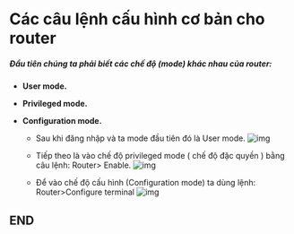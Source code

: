 # Các câu lệnh cấu hình cơ bản cho router

##### Đầu tiên chúng ta phải biết các chế độ (mode) khác nhau của router:
- **User mode.**
- **Privileged mode.**
- **Configuration mode.**

  - Sau khi đăng nhập và ta mode đầu tiên đó là User mode.
![img](https://scontent.fhan5-6.fna.fbcdn.net/v/t1.15752-9/61283826_2092590697518139_5967255504672522240_n.png?_nc_cat=107&_nc_oc=AQnzvaV3ripparrqykt_GEQDTVqFj4eHkcbW05jS-xl5ASXkJnhe1UO_AGaybMZvl94&_nc_ht=scontent.fhan5-6.fna&oh=583978b2458cc3c1cc3b79b766078756&oe=5D9D7308)

  - Tiếp theo là vào chế độ privileged mode ( chế độ đặc quyền ) bằng câu lệnh: Router> Enable.
![img](https://scontent.fhan5-3.fna.fbcdn.net/v/t1.15752-9/61351718_689713021446695_3549173304818401280_n.png?_nc_cat=106&_nc_oc=AQlWK0_GNXMdHRxNlemyecj3TujtDbbjKSevlfUlC6a0VvRMaJceYYTYF6aUObvEVHU&_nc_ht=scontent.fhan5-3.fna&oh=473a994564988c948461616788ec5392&oe=5D557B3C)

  - Để vào chế độ cấu hình (Configuration mode) ta dùng lệnh: Router>Configure terminal
![img](https://scontent.fhan5-5.fna.fbcdn.net/v/t1.15752-9/61332474_428665287973880_8906290608734208000_n.png?_nc_cat=108&_nc_oc=AQkVehbunzP5J2ED4ZnhaPBJP7xDcUXVzM_FJVlfIWZgA3CqpFYFhmXzdsgtAI2ZXgw&_nc_ht=scontent.fhan5-5.fna&oh=0d69456ecc19f5d96bdc4b17383e9471&oe=5D946F6F)

## END